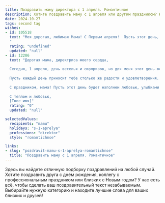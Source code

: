 ```yaml
---
title: Поздравить маму директора с 1 апреля. Романтичное
description: Хотите поздравить маму с 1 апреля или другим праздником? Наш ИИ создаст незабываемое поздравление, а вы обязательно выделитесь среди других.  
date: 2024-10-27
tags: second tag
wishes:
- id: 105518
  text: "Моя дорогая, любимая Мама! С Первым апреля!  Пусть этот день, полный шутливых неожиданностей, подарит тебе столько же радости и света, сколько ты даришь нам своим теплом и заботой.  Ты – наш директор,  настоящий руководитель нашей семьи, и я бесконечно восхищаюсь твоей силой, мудростью и нежностью.  Пусть сегодня все твои мечты исполнятся, а сердце будет наполнено любовью и счастьем.  Я тебя люблю!
  "
  rating: "undefined"
  updated: "null"
- id: 12286
  text: "Дорогая мама, директриса моего сердца,
  
  Сегодня, 1 апреля, день веселья и сюрпризов, но для меня этот день особенный, потому что он принадлежит тебе. Ты не только руководитель нашего дома, но и истинный лидер в моей жизни. Твоя мудрость, забота и любовь делают мир вокруг нас ярче и теплее.
  
  Пусть каждый день приносит тебе столько же радости и удовлетворения, сколько ты даришь другим. Твои слова поддержки и твоя улыбка — мои самые ценные сокровища. Спасибо за то, что ты есть.
  
  С праздником, мама! Пусть этот день будет наполнен любовью, улыбками и теплом, которые ты так умело даришь всем вокруг. Ты — моя вечная директриса, и я благодарен за каждый момент, проведенный вместе.
  
  С теплом и любовью,
  [Твое имя]"
  rating: "0"
  updated: "null"

selectedValues:
  recipients: "mamu"
  holidays: "s-1-aprelya"
  professions: "direktor"
  style: "romantichnoe"

links:
- slug: "pozdravit-mamu-s-1-aprelya-romantichnoe"
  title: "Поздравить маму с 1 апреля. Романтичное"
---
```


Здесь вы найдете отличную подборку поздравлений на любой случай. 
Хотите поздравить друга с днём рождения, коллегу с профессиональным праздником или близких с Новым годом? У нас есть всё, чтобы сделать ваш поздравительный текст незабываемым. Выбирайте нужную категорию и находите лучшие слова для ваших близких и друзей!
